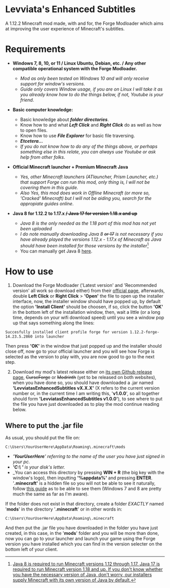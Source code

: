 
# Levviata's Enhanced Subtitles

A 1.12.2 Minecraft mod made, with and for, the Forge Modloader which aims at improving the user experience of Minecraft's subtitles.

# Requirements

- **Windows 7, 8, 10, or 11 / Linux Ubuntu, Debian, etc. / Any other compatible operational system with the Forge Modloader.**
    - _Mod as only been tested on Windows 10 and will only receive support for window's versions._
    - _Guide only covers Window usage, if you are on Linux I will take it as you already know how to do the things below, if not, Youtube is your friend_.

- **Basic computer knowledge:**
  * Basic knowledge about **_folder directories_**.
  * Know how to and what _**Left Click**_ and _**Right Click**_ do as well as how to open files.
  * Know how to use _**File Explorer**_ for basic file traversing.
  * **_Etcetera..._**
  * _If you do not know how to do any of the things above, or perhaps something else in this relate, you can always use Youtube or ask help from other folks_. 

- **Official Minecraft launcher + Premium Minecraft Java**
    - _Yes, other Minecraft launchers (ATlauncher, Prism Launcher, etc.) that support Forge can run this mod, only thing is, I will not be covering them in this guide._
    - _Also Yes, this mod does work in Offline Minecraft (or more so, 'Cracked' Minecraft) but I will not be aiding you, search for the appropiate guides online_.
- **Java 8 for 1.12.2 to 1.17.x ~~/ Java 17 for version 1.18.x and up~~**
    - _Java 8 is the only needed as the 1.18 port of this mod has not yet been uploaded_
    - _I do note manually downloading Java 8 ~~or 17~~ is not necessary if you have already played the versions 1.12.x - 1.17.x of Minecraft as Java should have been installed for those versions by the installer_[^1]
    - You can manually get Java 8 [here](https://www.java.com/en/download/manual.jsp).
# How to use

1. Download the Forge Modloader ('Latest version' and 'Recommended version' all work so download either) from their [official page](https://files.minecraftforge.net/net/minecraftforge/forge/index_1.12.2.html), afterwards, double **Left Click** or **Right Click** > **'Open'** the file to open up the installer interface, now, the installer window should have popped up, by default the option **'Install Client'** should be choosen, if so, click the button **'OK'** in the bottom left of the installation window, then, wait a little (or a long time, depends on your wifi download speed) until you see a window pop up that says something along the lines:
~~~text
Succesfully installed client profile forge for version 1.12.2-forge-14.23.5.2860 into launcher
~~~
Then press **'OK'** in the window that just popped up and the installer should close off, now go to your official launcher and you will see how Forge is selected as the version to play with, you are now good to go to the next step.

2. Download my mod's latest release either on [its own Github release page](https://github.com/yeahfrick/LevviatasEnhancedSubtitles/releases/), ~~CurseForge~~ or ~~Modrinth~~ (yet to be released on both websites), when you have done so, you should have downloaded a .jar named **'LevviatasEnhancedSubtitles vX.X.X'** (X refers to the current version number or, in the current time I am writing this, '**v1.0.0**', so all together should form **'LevviatasEnhancedSubtitles v1.0.0'**), to see where to put the file you have just downloaded as to play the mod continue reading below.

## Where to put the .jar file

As usual, you should put the file on:
~~~text
C:\Users\YourUserHere\AppData\Roaming\.minecraft\mods
~~~ 
- _'**YourUserHere**' referring to the name of the user you have just signed in your pc._
- _**'C:\ '** is your disk's letter._
- _You can access this directory by pressing **WIN + R** (the big key with the window's logo), then inputting **'%appdata%'** and pressing **ENTER**. '**.minecraft'** is a hidden file so you will not be able to see it naturally, follow [this guide](https://support.microsoft.com/en-us/windows/view-hidden-files-and-folders-in-windows-97fbc472-c603-9d90-91d0-1166d1d9f4b5#WindowsVersion=Windows_11) as to be able to see them (Windows 7 and 8 are pretty much the same as far as I'm aware).

If the folder does not exist in that directory, create a folder _EXACTLY_ named '**mods**' in the directory '**.minecraft**' or in other words in:
~~~text
C:\Users\YourUserHere\AppData\Roaming\.minecraft
~~~ 
And then put the .jar file you have downloaded in the folder you have just created, in this case, in the '**mods**' folder and you will be more than done, now you can go to your launcher and launch your game using the Forge version you have installed which you can find in the version selecter on the bottom left of your client.


[^1]: [Java 8 is required to run Minecraft versions 1.12 through 1.17. Java 17 is required to run Minecraft version 1.18 and up. If you don't know whether you have the necessary version of Java, don't worry, our installers supply Minecraft with its own version of Java by default.](https://help.minecraft.net/hc/en-us/articles/4409225939853#h_01FFJMSQWJH31CH16H63GX4YKE)
